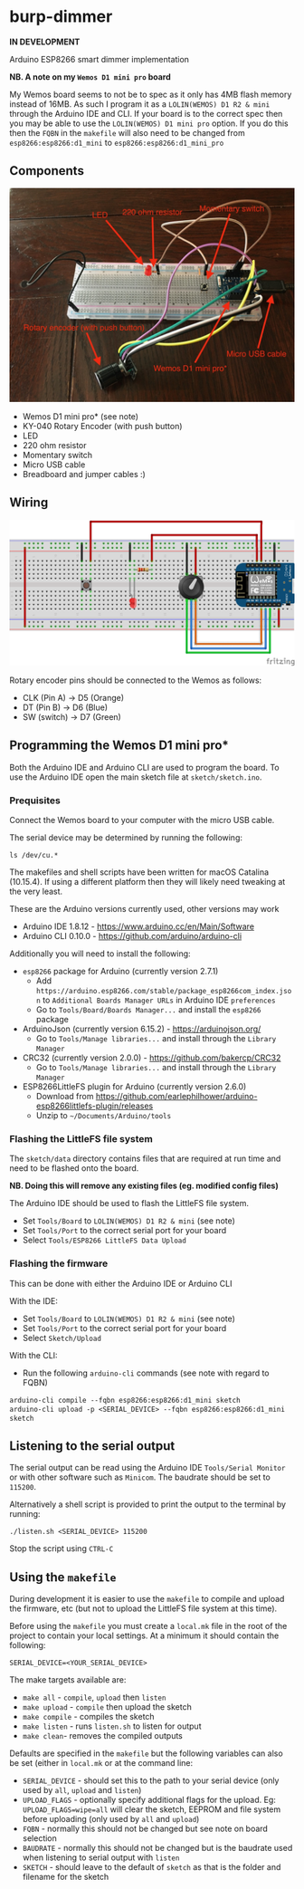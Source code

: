 # burp-dimmer

**IN DEVELOPMENT**

Arduino ESP8266 smart dimmer implementation

**NB. A note on my `Wemos D1 mini pro` board**

My Wemos board seems to not be to spec as it only has 4MB flash memory instead of 16MB. As such I program it as a `LOLIN(WEMOS) D1 R2 & mini` through the Arduino IDE and CLI. If your board is to the correct spec then you may be able to use the `LOLIN(WEMOS) D1 mini pro` option. If you do this then the `FQBN` in the `makefile` will also need to be changed from `esp8266:esp8266:d1_mini` to `esp8266:esp8266:d1_mini_pro`

## Components

![breadboard](breadboard.jpeg)

- Wemos D1 mini pro* (see note)
- KY-040 Rotary Encoder (with push button)
- LED
- 220 ohm resistor
- Momentary switch
- Micro USB cable
- Breadboard and jumper cables :)

## Wiring

![breadboard wiring](breadboard_bb.png)

Rotary encoder pins should be connected to the Wemos as follows:

- CLK (Pin A) -> D5 (Orange)
- DT (Pin B) -> D6 (Blue)
- SW (switch) -> D7 (Green)

## Programming the Wemos D1 mini pro*

Both the Arduino IDE and Arduino CLI are used to program the board. To use the Arduino IDE open the main sketch file at `sketch/sketch.ino`.

### Prequisites

Connect the Wemos board to your computer with the micro USB cable.

The serial device may be determined by running the following:

```
ls /dev/cu.*
```

The makefiles and shell scripts have been written for macOS Catalina (10.15.4). If using a different platform then they will likely need tweaking at the very least.

These are the Arduino versions currently used, other versions may work

- Arduino IDE 1.8.12 - https://www.arduino.cc/en/Main/Software
- Arduino CLI 0.10.0 - https://github.com/arduino/arduino-cli

Additionally you will need to install the following:

- `esp8266` package for Arduino (currently version 2.7.1)
  - Add `https://arduino.esp8266.com/stable/package_esp8266com_index.json` to `Additional Boards Manager URLs` in Arduino IDE `preferences`
  - Go to `Tools/Board/Boards Manager...` and install the `esp8266` package
- ArduinoJson (currently version 6.15.2) - https://arduinojson.org/
  - Go to `Tools/Manage libraries...` and install through the `Library Manager`
- CRC32 (currently version 2.0.0) - https://github.com/bakercp/CRC32
  - Go to `Tools/Manage libraries...` and install through the `Library Manager`
- ESP8266LittleFS plugin for Arduino (currently version 2.6.0)
  - Download from https://github.com/earlephilhower/arduino-esp8266littlefs-plugin/releases
  - Unzip to `~/Documents/Arduino/tools`

### Flashing the LittleFS file system

The `sketch/data` directory contains files that are required at run time and need to be flashed onto the board.

**NB. Doing this will remove any existing files (eg. modified config files)**

The Arduino IDE should be used to flash the LittleFS file system.

- Set `Tools/Board` to `LOLIN(WEMOS) D1 R2 & mini` (see note)
- Set `Tools/Port` to the correct serial port for your board
- Select `Tools/ESP8266 LittleFS Data Upload`

### Flashing the firmware

This can be done with either the Arduino IDE or Arduino CLI

With the IDE:

- Set `Tools/Board` to `LOLIN(WEMOS) D1 R2 & mini` (see note)
- Set `Tools/Port` to the correct serial port for your board
- Select `Sketch/Upload`

With the CLI:

- Run the following `arduino-cli` commands (see note with regard to FQBN)

```
arduino-cli compile --fqbn esp8266:esp8266:d1_mini sketch
arduino-cli upload -p <SERIAL_DEVICE> --fqbn esp8266:esp8266:d1_mini sketch
```

## Listening to the serial output

The serial output can be read using the Arduino IDE `Tools/Serial Monitor` or with other software such as `Minicom`. The baudrate should be set to `115200`.

Alternatively a shell script is provided to print the output to the terminal by running:

```
./listen.sh <SERIAL_DEVICE> 115200
```

Stop the script using `CTRL-C`

## Using the `makefile`

During development it is easier to use the `makefile` to compile and upload the firmware, etc (but not to upload the LittleFS file system at this time).

Before using the `makefile` you must create a `local.mk` file in the root of the project to contain your local settings. At a minimum it should contain the following:

```
SERIAL_DEVICE=<YOUR_SERIAL_DEVICE>
```

The make targets available are:

- `make all` - `compile`, `upload` then `listen`
- `make upload` - `compile` then upload the sketch
- `make compile` - compiles the sketch
- `make listen` - runs `listen.sh` to listen for output
- `make clean`- removes the compiled outputs

Defaults are specified in the `makefile` but the following variables can also be set (either in `local.mk` or at the command line:

- `SERIAL_DEVICE` - should set this to the path to your serial device (only used by `all`, `upload` and `listen`)
- `UPLOAD_FLAGS` - optionally specify additional flags for the upload. Eg: `UPLOAD_FLAGS=wipe=all` will clear the sketch, EEPROM and file system before uploading (only used by `all` and `upload`)
- `FQBN` - normally this should not be changed but see note on board selection
- `BAUDRATE` - normally this should not be changed but is the baudrate used when listening to serial output with `listen`
- `SKETCH` - should leave to the default of `sketch` as that is the folder and filename for the sketch
